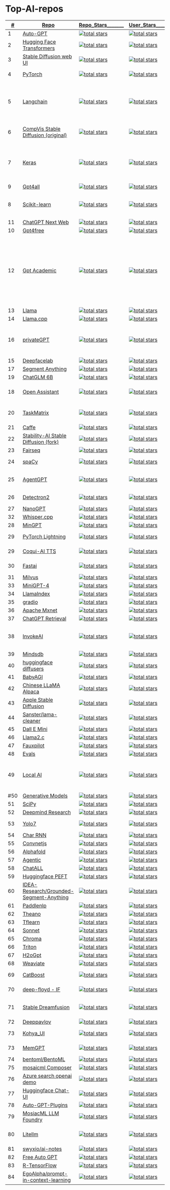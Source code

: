 # Top-AI-repos

    
|<ins>#</ins>|  <ins>Repo</ins>  | <ins>Repo_Stars_______<ins> | <ins>User_Stars________<ins> |  <ins>Language______</ins> |  <ins>Description__________________________________________</ins> |
|---|---|---|---|---|---|
|1| [Auto-GPT](https://github.com/Significant-Gravitas/AutoGPT)|<a href="https://github.com/Significant-Gravitas/AutoGPT"><img alt="total stars" title="Total stars on GitHub" src="https://custom-icon-badges.herokuapp.com/github/stars/Significant-Gravitas/AutoGPT?logo=star&color=55960c&labelColor=488207&label=Stars&style=for-the-badge&query=%24.stars&url=https://api.github.com/repos/Significant-Gravitas/AutoGPT"/></a>| <a href="https://github.com/orgs/Significant-Gravitas/repositories?tab=&sort=stargazers"> <img alt="total stars" title="Total stars on GitHub" src="https://custom-icon-badges.herokuapp.com/badge/dynamic/json?logo=star&color=55960c&labelColor=488207&label=Stars&style=for-the-badge&query=%24.stars&url=https://api.github-star-counter.workers.dev/user/Significant-Gravitas"/></a>| Python | make GPT-4 fully autonomous |
|2| [Hugging Face Transformers](https://github.com/huggingface/transformers)|<a href="https://github.com/huggingface/transformers"><img alt="total stars" title="Total stars on GitHub" src="https://custom-icon-badges.herokuapp.com/github/stars/huggingface/transformers?logo=star&color=55960c&labelColor=488207&label=Stars&style=for-the-badge&query=%24.stars&url=https://api.github.com/repos/huggingface/transformers"/></a>| <a href="https://github.com/orgs/huggingface/repositories?tab=all&sort=stargazers"> <img alt="total stars" title="Total stars on GitHub" src="https://custom-icon-badges.herokuapp.com/badge/dynamic/json?logo=star&color=55960c&labelColor=488207&label=Stars&style=for-the-badge&query=%24.stars&url=https://api.github-star-counter.workers.dev/user/huggingface"/></a>	| Python	| A library of state-of-the-art pre-trained models for natural language processing (NLP).| 
|3|[Stable Diffusion web UI](https://github.com/AUTOMATIC1111/stable-diffusion-webui)|<a href="https://github.com/AUTOMATIC1111/stable-diffusion-webui"><img alt="total stars" title="Total stars on GitHub" src="https://custom-icon-badges.herokuapp.com/github/stars/AUTOMATIC1111/stable-diffusion-webui?logo=star&color=55960c&labelColor=488207&label=Stars&style=for-the-badge&query=%24.stars&url=https://api.github.com/repos/AUTOMATIC1111/stable-diffusion-webui"/></a>| <a href="https://github.com/AUTOMATIC1111?tab=repositories&sort=stargazers"> <img alt="total stars" title="Total stars on GitHub" src="https://custom-icon-badges.herokuapp.com/badge/dynamic/json?logo=star&color=55960c&labelColor=488207&label=Stars&style=for-the-badge&query=%24.stars&url=https://api.github-star-counter.workers.dev/user/AUTOMATIC1111"/></a>| Python   |  A browser interface based on the Gradio library for Stable Diffusion. |
|4| [PyTorch](https://github.com/pytorch/pytorch)|<a href="https://github.com/pytorch/pytorch"><img alt="total stars" title="Total stars on GitHub" src="https://custom-icon-badges.herokuapp.com/github/stars/pytorch/pytorch?logo=star&color=55960c&labelColor=488207&label=Stars&style=for-the-badge&query=%24.stars&url=https://api.github.com/repos/pytorch/pytorch"/></a>| <a href="https://github.com/orgs/pytorch/repositories?tab=&sort=stargazers"> <img alt="total stars" title="Total stars on GitHub" src="https://custom-icon-badges.herokuapp.com/badge/dynamic/json?logo=star&color=55960c&labelColor=488207&label=Stars&style=for-the-badge&query=%24.stars&url=https://api.github-star-counter.workers.dev/user/pytorch"/></a>	| Python,C++	|Tensors and Dynamic neural networks in Python with strong GPU acceleration|
|5| [Langchain](https://github.com/langchain-ai/langchain)|<a href="https://github.com/langchain-ai/langchain"><img alt="total stars" title="Total stars on GitHub" src="https://custom-icon-badges.herokuapp.com/github/stars/langchain-ai/langchain?logo=star&color=55960c&labelColor=488207&label=Stars&style=for-the-badge&query=%24.stars&url=https://api.github.com/repos/langchain-ai/langchain"/></a>| <a href="https://github.com/orgs/langchain-ai/repositories?tab=&sort=stargazers"> <img alt="total stars" title="Total stars on GitHub" src="https://custom-icon-badges.herokuapp.com/badge/dynamic/json?logo=star&color=55960c&labelColor=488207&label=Stars&style=for-the-badge&query=%24.stars&url=https://api.github-star-counter.workers.dev/user/langchain-ai"/></a>	| Python,MDX	| framework designed to simplify the creation of applications using large language models. As a language model integration framework, LangChain's use-cases largely overlap with those of language models in general, including document analysis and summarization, chatbots, and code analysis. |
|6| [CompVis Stable Diffusion (original)](https://github.com/CompVis/stable-diffusion)|<a href="https://github.com/imartinez/privateGPT"><img alt="total stars" title="Total stars on GitHub" src="https://custom-icon-badges.herokuapp.com/github/stars/CompVis/stable-diffusion?logo=star&color=55960c&labelColor=488207&label=Stars&style=for-the-badge&query=%24.stars&url=https://api.github.com/repos/CompVis/stable-diffusion"/></a>| <a href="https://github.com/orgs/CompVis/repositories?tab=&sort=stargazers"> <img alt="total stars" title="Total stars on GitHub" src="https://custom-icon-badges.herokuapp.com/badge/dynamic/json?logo=star&color=55960c&labelColor=488207&label=Stars&style=for-the-badge&query=%24.stars&url=https://api.github-star-counter.workers.dev/user/CompVis"/></a>	| Python(Jupyter Notebook)	| A Python library for diffusion modeling, a type of generative model that can be used to create images, text, and other types of data.| 
|7| [Keras](https://github.com/keras-team/keras)|<a href="https://github.com/keras-team/keras"><img alt="total stars" title="Total stars on GitHub" src="https://custom-icon-badges.herokuapp.com/github/stars/keras-team/keras?logo=star&color=55960c&labelColor=488207&label=Stars&style=for-the-badge&query=%24.stars&url=https://api.github.com/repos/keras-team/keras"/></a>| <a href="https://github.com/orgs/keras-team/repositories?tab=&sort=stargazers"> <img alt="total stars" title="Total stars on GitHub" src="https://custom-icon-badges.herokuapp.com/badge/dynamic/json?logo=star&color=55960c&labelColor=488207&label=Stars&style=for-the-badge&query=%24.stars&url=https://api.github-star-counter.workers.dev/user/keras-team"/></a>	| Python	| open-source library that provides a Python interface for artificial neural networks. Keras acts as an interface for the TensorFlow library. Up until version 2.3, Keras supported multiple backends, including TensorFlow, Microsoft Cognitive Toolkit, Theano, and PlaidML|
|9| [Gpt4all](https://github.com/nomic-ai/gpt4all)|<a href="https://github.com/nomic-ai/gpt4all"><img alt="total stars" title="Total stars on GitHub" src="https://custom-icon-badges.herokuapp.com/github/stars/nomic-ai/gpt4all?logo=star&color=55960c&labelColor=488207&label=Stars&style=for-the-badge&query=%24.stars&url=https://api.github.com/repos/reworkd/AgentGPT"/></a>| <a href="https://github.com/orgs/nomic-ai/repositories?tab=&sort=stargazers"> <img alt="total stars" title="Total stars on GitHub" src="https://custom-icon-badges.herokuapp.com/badge/dynamic/json?logo=star&color=55960c&labelColor=488207&label=Stars&style=for-the-badge&query=%24.stars&url=https://api.github-star-counter.workers.dev/user/nomic-ai"/></a>	| C++,QML	| LLM chatbots that you can run anywhere|
|8| [Scikit-learn](https://github.com/scikit-learn/scikit-learn)|<a href="https://github.com/scikit-learn/scikit-learn"><img alt="total stars" title="Total stars on GitHub" src="https://custom-icon-badges.herokuapp.com/github/stars/scikit-learn/scikit-learn?logo=star&color=55960c&labelColor=488207&label=Stars&style=for-the-badge&query=%24.stars&url=https://api.github.com/repos/scikit-learn/scikit-learn"/></a>| <a href="https://github.com/orgs/scikit-learn/repositories?tab=&sort=stargazers"> <img alt="total stars" title="Total stars on GitHub" src="https://custom-icon-badges.herokuapp.com/badge/dynamic/json?logo=star&color=55960c&labelColor=488207&label=Stars&style=for-the-badge&query=%24.stars&url=https://api.github-star-counter.workers.dev/user/scikit-learn"/></a>	| Python	| machine learning library for the Python programming language. It features various classification, regression and clustering algorithms including support-vector machines|
|11| [ChatGPT Next Web](https://github.com/Yidadaa/ChatGPT-Next-Web)|<a href="https://github.com/Yidadaa/ChatGPT-Next-Web"><img alt="total stars" title="Total stars on GitHub" src="https://custom-icon-badges.herokuapp.com/github/stars/Yidadaa/ChatGPT-Next-Web?logo=star&color=55960c&labelColor=488207&label=Stars&style=for-the-badge&query=%24.stars&url=https://api.github.com/repos/Yidadaa/ChatGPT-Next-Web"/></a>| <a href="https://github.com/Yidadaa?tab=repositories&sort=stargazers"> <img alt="total stars" title="Total stars on GitHub" src="https://custom-icon-badges.herokuapp.com/badge/dynamic/json?logo=star&color=55960c&labelColor=488207&label=Stars&style=for-the-badge&query=%24.stars&url=https://api.github-star-counter.workers.dev/user/Yidadaa"/></a>	| Typescript	| cross-platform ChatGPT UI |
|10| [Gpt4free](https://github.com/xtekky/gpt4free)|<a href="https://github.com/xtekky/gpt4free"><img alt="total stars" title="Total stars on GitHub" src="https://custom-icon-badges.herokuapp.com/github/stars/xtekky/gpt4free?logo=star&color=55960c&labelColor=488207&label=Stars&style=for-the-badge&query=%24.stars&url=https://api.github.com/repos/xtekky/gpt4free"/></a>| <a href="https://github.com/xtekky?tab=repositories&sort=stargazers"> <img alt="total stars" title="Total stars on GitHub" src="https://custom-icon-badges.herokuapp.com/badge/dynamic/json?logo=star&color=55960c&labelColor=488207&label=Stars&style=for-the-badge&query=%24.stars&url=https://api.github-star-counter.workers.dev/user/xtekky"/></a>	| Python	| various collection of powerful language models |
|12| [Gpt Academic](https://github.com/binary-husky/gpt_academic)|<a href="https://github.com/binary-husky/gpt_academic"><img alt="total stars" title="Total stars on GitHub" src="https://custom-icon-badges.herokuapp.com/github/stars/binary-husky/gpt_academic?logo=star&color=55960c&labelColor=488207&label=Stars&style=for-the-badge&query=%24.stars&url=https://api.github.com/repos/binary-husky/gpt_academic"/></a>| <a href="https://github.com/binary-husky?tab=repositories&sort=stargazers"> <img alt="total stars" title="Total stars on GitHub" src="https://custom-icon-badges.herokuapp.com/badge/dynamic/json?logo=star&color=55960c&labelColor=488207&label=Stars&style=for-the-badge&query=%24.stars&url=https://api.github-star-counter.workers.dev/user/binary-husky"/></a>	| Python	| practical interactive interface for ChatGPT/GLM, specially optimizes the paper reading/polishing/writing experience, modular design, supports custom shortcut buttons & function plug-ins, supports Python and C++ and other project analysis & self-interpretation functions, PDF/LaTex papers The translation & summary function supports parallel query of multiple LLM models, and supports local models such as chatglm2. Compatible with Wen Xin Yi Yan, moss, llama2, rwkv, claude2, Tongyi Qianwen, Scholar, iFlytek Spark, etc. |
|13| [Llama](https://github.com/facebookresearch/llama)|<a href="https://github.com/facebookresearch/llama"><img alt="total stars" title="Total stars on GitHub" src="https://custom-icon-badges.herokuapp.com/github/stars/facebookresearch/llama?logo=star&color=55960c&labelColor=488207&label=Stars&style=for-the-badge&query=%24.stars&url=https://api.github.com/repos/facebookresearch/llama"/></a>| <a href="https://github.com/orgs/facebookresearch/repositories?tab=&sort=stargazers"> <img alt="total stars" title="Total stars on GitHub" src="https://custom-icon-badges.herokuapp.com/badge/dynamic/json?logo=star&color=55960c&labelColor=488207&label=Stars&style=for-the-badge&query=%24.stars&url=https://api.github-star-counter.workers.dev/user/facebookresearch/"/></a>	| Python	|
|14| [Llama.cpp](https://github.com/ggerganov/llama.cpp)|<a href="https://github.com/ggerganov/llama.cpp"><img alt="total stars" title="Total stars on GitHub" src="https://custom-icon-badges.herokuapp.com/github/stars/ggerganov/llama.cpp?logo=star&color=55960c&labelColor=488207&label=Stars&style=for-the-badge&query=%24.stars&url=https://api.github.com/repos/ggerganov/llama.cpp"/></a>| <a href="https://github.com/ggerganov?tab=repositories&sort=stargazers"> <img alt="total stars" title="Total stars on GitHub" src="https://custom-icon-badges.herokuapp.com/badge/dynamic/json?logo=star&color=55960c&labelColor=488207&label=Stars&style=for-the-badge&query=%24.stars&url=https://api.github-star-counter.workers.dev/user/ggerganov"/></a>	| C,C++	| Meta's LLaMA model in C/C++ |
|16|[privateGPT](https://github.com/imartinez/privateGPT)|<a href="https://github.com/imartinez/privateGPT"><img alt="total stars" title="Total stars on GitHub" src="https://custom-icon-badges.herokuapp.com/github/stars/imartinez/privateGPT?logo=star&color=55960c&labelColor=488207&label=Stars&style=for-the-badge&query=%24.stars&url=https://api.github.com/repos/imartinez/privateGPT"/></a>| <a href="https://github.com/imartinez?tab=repositories&sort=stargazers"> <img alt="total stars" title="Total stars on GitHub" src="https://custom-icon-badges.herokuapp.com/badge/dynamic/json?logo=star&color=55960c&labelColor=488207&label=Stars&style=for-the-badge&query=%24.stars&url=https://api.github-star-counter.workers.dev/user/imartinez"/></a>|   Python |  Ask questions about your documents without an internet connection using the power of LLMs. 100% private; no data leaves your execution environment at any point. You can ingest documents and ask questions without an internet connection |
|15| [Deepfacelab](https://github.com/iperov/DeepFaceLab)|<a href="https://github.com/iperov/DeepFaceLab"><img alt="total stars" title="Total stars on GitHub" src="https://custom-icon-badges.herokuapp.com/github/stars/iperov/DeepFaceLab?logo=star&color=55960c&labelColor=488207&label=Stars&style=for-the-badge&query=%24.stars&url=https://api.github.com/repos/iperov/DeepFaceLab"/></a>| <a href="https://github.com/iperov?tab=repositories&sort=stargazers"> <img alt="total stars" title="Total stars on GitHub" src="https://custom-icon-badges.herokuapp.com/badge/dynamic/json?logo=star&color=55960c&labelColor=488207&label=Stars&style=for-the-badge&query=%24.stars&url=https://api.github-star-counter.workers.dev/user/iperov"/></a>	| Python	| software for creating deepfakes |
|17| [Segment Anything](https://github.com/facebookresearch/segment-anything)|<a href="https://github.com/facebookresearch/segment-anything"><img alt="total stars" title="Total stars on GitHub" src="https://custom-icon-badges.herokuapp.com/github/stars/facebookresearch/segment-anything?logo=star&color=55960c&labelColor=488207&label=Stars&style=for-the-badge&query=%24.stars&url=https://api.github.com/repos/facebookresearch/llama"/></a>| <a href="https://github.com/orgs/facebookresearch/repositories?tab=&sort=stargazers"> <img alt="total stars" title="Total stars on GitHub" src="https://custom-icon-badges.herokuapp.com/badge/dynamic/json?logo=star&color=55960c&labelColor=488207&label=Stars&style=for-the-badge&query=%24.stars&url=https://api.github-star-counter.workers.dev/user/facebookresearch/"/></a>	| Python	|
|19| [ChatGLM 6B](https://github.com/THUDM/ChatGLM-6B)|<a href="https://github.com/THUDM/ChatGLM-6B"><img alt="total stars" title="Total stars on GitHub" src="https://custom-icon-badges.herokuapp.com/github/stars/THUDM/ChatGLM-6B?logo=star&color=55960c&labelColor=488207&label=Stars&style=for-the-badge&query=%24.stars&url=https://api.github.com/repos/THUDM/ChatGLM-6B"/></a>| <a href="https://github.com/orgs/THUDM/repositories?tab=&sort=stargazers"> <img alt="total stars" title="Total stars on GitHub" src="https://custom-icon-badges.herokuapp.com/badge/dynamic/json?logo=star&color=55960c&labelColor=488207&label=Stars&style=for-the-badge&query=%24.stars&url=https://api.github-star-counter.workers.dev/user/THUDM"/></a>	| Python	|
|18| [Open Assistant](https://github.com/LAION-AI/Open-Assistant)|<a href="https://github.com/LAION-AI/Open-Assistant"><img alt="total stars" title="Total stars on GitHub" src="https://custom-icon-badges.herokuapp.com/github/stars/LAION-AI/Open-Assistant?logo=star&color=55960c&labelColor=488207&label=Stars&style=for-the-badge&query=%24.stars&url=https://api.github.com/repos/LAION-AI/Open-Assistant"/></a>| <a href="https://github.com/orgs/LAION-AI/repositories?tab=&sort=stargazers"> <img alt="total stars" title="Total stars on GitHub" src="https://custom-icon-badges.herokuapp.com/badge/dynamic/json?logo=star&color=55960c&labelColor=488207&label=Stars&style=for-the-badge&query=%24.stars&url=https://api.github-star-counter.workers.dev/user/LAION-AI"/></a>	| Python	| chat-based assistant that understands tasks, can interact with third-party systems, and retrieve information dynamically to do so |
|20| [TaskMatrix](https://github.com/moymix/TaskMatrix)|<a href="https://github.com/moymix/TaskMatrix"><img alt="total stars" title="Total stars on GitHub" src="https://custom-icon-badges.herokuapp.com/github/stars/moymix/TaskMatrix?logo=star&color=55960c&labelColor=488207&label=Stars&style=for-the-badge&query=%24.stars&url=https://api.github.com/repos/BVLC/caffe"/></a>| <a href="https://github.com/orgs/moymix/repositories?tab=&sort=stargazers"> <img alt="total stars" title="Total stars on GitHub" src="https://custom-icon-badges.herokuapp.com/badge/dynamic/json?logo=star&color=55960c&labelColor=488207&label=Stars&style=for-the-badge&query=%24.stars&url=https://api.github-star-counter.workers.dev/user/moymix"/></a>	| Python	| TaskMatrix connects ChatGPT and a series of Visual Foundation Models to enable sending and receiving images during chatting |
|21| [Caffe](https://github.com/BVLC/caffe)|<a href="https://github.com/BVLC/caffe"><img alt="total stars" title="Total stars on GitHub" src="https://custom-icon-badges.herokuapp.com/github/stars/BVLC/caffe?logo=star&color=55960c&labelColor=488207&label=Stars&style=for-the-badge&query=%24.stars&url=https://api.github.com/repos/BVLC/caffe"/></a>| <a href="https://github.com/orgs/BVLC/repositories?tab=&sort=stargazers"> <img alt="total stars" title="Total stars on GitHub" src="https://custom-icon-badges.herokuapp.com/badge/dynamic/json?logo=star&color=55960c&labelColor=488207&label=Stars&style=for-the-badge&query=%24.stars&url=https://api.github-star-counter.workers.dev/user/BVLC"/></a>	| C++	|
|22| [Stability-AI Stable Diffusion (fork)](https://github.com/Stability-AI/stablediffusion)|<a href="https://github.com/Stability-AI/stablediffusion"><img alt="total stars" title="Total stars on GitHub" src="https://custom-icon-badges.herokuapp.com/github/stars/Stability-AI/stablediffusion?logo=star&color=55960c&labelColor=488207&label=Stars&style=for-the-badge&query=%24.stars&url=https://api.github.com/repos/Stability-AI/stablediffusion"/></a>| <a href="https://github.com/orgs/Stability-AI/repositories?tab=&sort=stargazers"> <img alt="total stars" title="Total stars on GitHub" src="https://custom-icon-badges.herokuapp.com/badge/dynamic/json?logo=star&color=55960c&labelColor=488207&label=Stars&style=for-the-badge&query=%24.stars&url=https://api.github-star-counter.workers.dev/user/Stability-AI"/></a>	| Python	|
|23| [Fairseq](https://github.com/facebookresearch/fairseq)|<a href="https://github.com/facebookresearch/fairseq"><img alt="total stars" title="Total stars on GitHub" src="https://custom-icon-badges.herokuapp.com/github/stars/facebookresearch/fairseq?logo=star&color=55960c&labelColor=488207&label=Stars&style=for-the-badge&query=%24.stars&url=https://api.github.com/repos/Azure-Samples/azure-search-openai-demo"/></a>| <a href="https://github.com/orgs/facebookresearch/repositories?tab=&sort=stargazers"> <img alt="total stars" title="Total stars on GitHub" src="https://custom-icon-badges.herokuapp.com/badge/dynamic/json?logo=star&color=55960c&labelColor=488207&label=Stars&style=for-the-badge&query=%24.stars&url=https://api.github-star-counter.workers.dev/user/facebookresearch"/></a>	| Python	|
|24| [spaCy](https://github.com/explosion/spaCy)	|<a href="https://github.com/explosion/spaCy"><img alt="total stars" title="Total stars on GitHub" src="https://custom-icon-badges.herokuapp.com/github/stars/explosion/spaCy?logo=star&color=55960c&labelColor=488207&label=Stars&style=for-the-badge&query=%24.stars&url=https://api.github.com/repos/explosion/spaCy"/></a>| <a href="https://github.com/orgs/explosion/repositories?tab=&sort=stargazers"> <img alt="total stars" title="Total stars on GitHub" src="https://custom-icon-badges.herokuapp.com/badge/dynamic/json?logo=star&color=55960c&labelColor=488207&label=Stars&style=for-the-badge&query=%24.stars&url=https://api.github-star-counter.workers.dev/user/explosion"/></a>	| Python,MDX		| An open-source library for natural language processing (NLP) in Python.	|
|25| [AgentGPT](https://github.com/reworkd/AgentGPT)|<a href="https://github.com/reworkd/AgentGPT"><img alt="total stars" title="Total stars on GitHub" src="https://custom-icon-badges.herokuapp.com/github/stars/reworkd/AgentGPT?logo=star&color=55960c&labelColor=488207&label=Stars&style=for-the-badge&query=%24.stars&url=https://api.github.com/repos/reworkd/AgentGPT"/></a>| <a href="https://github.com/orgs/reworkd/repositories?tab=&sort=stargazers"> <img alt="total stars" title="Total stars on GitHub" src="https://custom-icon-badges.herokuapp.com/badge/dynamic/json?logo=star&color=55960c&labelColor=488207&label=Stars&style=for-the-badge&query=%24.stars&url=https://api.github-star-counter.workers.dev/user/reworkd"/></a>	| Typescript,Python	| next generation of Google search. Ask any question and watch as an AI Agent gives you the perfect answer after aggregating relevant sources |
|26| [Detectron2](https://github.com/facebookresearch/detectron2)|<a href="https://github.com/facebookresearch/detectron2"><img alt="total stars" title="Total stars on GitHub" src="https://custom-icon-badges.herokuapp.com/github/stars/facebookresearch/detectron2?logo=star&color=55960c&labelColor=488207&label=Stars&style=for-the-badge&query=%24.stars&url=https://api.github.com/repos/facebookresearch/detectron2"/></a>| <a href="https://github.com/orgs/facebookresearch/repositories?tab=&sort=stargazers"> <img alt="total stars" title="Total stars on GitHub" src="https://custom-icon-badges.herokuapp.com/badge/dynamic/json?logo=star&color=55960c&labelColor=488207&label=Stars&style=for-the-badge&query=%24.stars&url=https://api.github-star-counter.workers.dev/user/facebookresearch"/></a>	| Python	| A modular, scalable, and extensible object detection and segmentation framework.| 
|27| [NanoGPT](https://github.com/karpathy/nanoGPT)|<a href="https://github.com/karpathy/nanoGPT"><img alt="total stars" title="Total stars on GitHub" src="https://custom-icon-badges.herokuapp.com/github/stars/karpathy/nanoGPT?logo=star&color=55960c&labelColor=488207&label=Stars&style=for-the-badge&query=%24.stars&url=https://api.github.com/repos/karpathy/nanoGPT"/></a>| <a href="https://github.com/karpathy?tab=repositories&sort=stargazers"> <img alt="total stars" title="Total stars on GitHub" src="https://custom-icon-badges.herokuapp.com/badge/dynamic/json?logo=star&color=55960c&labelColor=488207&label=Stars&style=for-the-badge&query=%24.stars&url=https://api.github-star-counter.workers.dev/user/karpathy"/></a>	| Python	|
|32| [Whisper.cpp](https://github.com/ggerganov/whisper.cpp)|<a href="https://github.com/ggerganov/whisper.cpp"><img alt="total stars" title="Total stars on GitHub" src="https://custom-icon-badges.herokuapp.com/github/stars/ggerganov/whisper.cpp?logo=star&color=55960c&labelColor=488207&label=Stars&style=for-the-badge&query=%24.stars&url=https://api.github.com/repos/ggerganov/whisper.cpp"/></a>| <a href="https://github.com/ggerganov?tab=repositories&sort=stargazers"> <img alt="total stars" title="Total stars on GitHub" src="https://custom-icon-badges.herokuapp.com/badge/dynamic/json?logo=star&color=55960c&labelColor=488207&label=Stars&style=for-the-badge&query=%24.stars&url=https://api.github-star-counter.workers.dev/user/ggerganov"/></a>	| Python	|
|28| [MinGPT](https://github.com/karpathy/minGPT)|<a href="https://github.com/karpathy/minGPT"><img alt="total stars" title="Total stars on GitHub" src="https://custom-icon-badges.herokuapp.com/github/stars/karpathy/nanoGPT?logo=star&color=55960c&labelColor=488207&label=Stars&style=for-the-badge&query=%24.stars&url=https://api.github.com/repos/karpathy/minGPT"/></a>| <a href="https://github.com/karpathy?tab=repositories&sort=stargazers"> <img alt="total stars" title="Total stars on GitHub" src="https://custom-icon-badges.herokuapp.com/badge/dynamic/json?logo=star&color=55960c&labelColor=488207&label=Stars&style=for-the-badge&query=%24.stars&url=https://api.github-star-counter.workers.dev/user/karpathy"/></a>	| Python	|
|29| [PyTorch Lightning](https://github.com/Lightning-AI/lightning)|<a href="https://github.com/Lightning-AI/lightning"><img alt="total stars" title="Total stars on GitHub" src="https://custom-icon-badges.herokuapp.com/github/stars/Lightning-AI/lightning?logo=star&color=55960c&labelColor=488207&label=Stars&style=for-the-badge&query=%24.stars&url=https://api.github.com/repos/Lightning-AI/lightning"/></a>| <a href="https://github.com/orgs/Lightning-AI/repositories?tab=&sort=stargazers"> <img alt="total stars" title="Total stars on GitHub" src="https://custom-icon-badges.herokuapp.com/badge/dynamic/json?logo=star&color=55960c&labelColor=488207&label=Stars&style=for-the-badge&query=%24.stars&url=https://api.github-star-counter.workers.dev/user/Lightning-AI"/></a>	| Python	| A lightweight PyTorch wrapper for high-performance AI research and production.| 
|29| [Coqui-AI TTS](https://github.com/coqui-ai/TTS)|<a href="https://github.com/coqui-ai/TTS"><img alt="total stars" title="Total stars on GitHub" src="https://custom-icon-badges.herokuapp.com/github/stars/coqui-ai/TTS?logo=star&color=55960c&labelColor=488207&label=Stars&style=for-the-badge&query=%24.stars&url=https://api.github.com/repos/coqui-ai/TTS"/></a>| <a href="https://github.com/orgs/coqui-ai/repositories?tab=&sort=stargazers"> <img alt="total stars" title="Total stars on GitHub" src="https://custom-icon-badges.herokuapp.com/badge/dynamic/json?logo=star&color=55960c&labelColor=488207&label=Stars&style=for-the-badge&query=%24.stars&url=https://api.github-star-counter.workers.dev/user/coqui-ai"/></a>	| Python	| Aadvanced Text-to-Speech generation in 1100+ languages.| 
|30| [Fastai](https://github.com/fastai/fastai)|<a href="https://github.com/fastai/fastai"><img alt="total stars" title="Total stars on GitHub" src="https://custom-icon-badges.herokuapp.com/github/stars/fastai/fastai?logo=star&color=55960c&labelColor=488207&label=Stars&style=for-the-badge&query=%24.stars&url=https://api.github.com/repos/fastai/fastai"/></a>| <a href="https://github.com/orgs/fastai/repositories?tab=&sort=stargazers"> <img alt="total stars" title="Total stars on GitHub" src="https://custom-icon-badges.herokuapp.com/badge/dynamic/json?logo=star&color=55960c&labelColor=488207&label=Stars&style=for-the-badge&query=%24.stars&url=https://api.github-star-counter.workers.dev/user/fastai"/></a>	| Python(Jupyter Notebook)	|
|31| [Milvus](https://github.com/milvus-io/milvus)|<a href="https://github.com/milvus-io/milvus"><img alt="total stars" title="Total stars on GitHub" src="https://custom-icon-badges.herokuapp.com/github/stars/milvus-io/milvus?logo=star&color=55960c&labelColor=488207&label=Stars&style=for-the-badge&query=%24.stars&url=https://api.github.com/repos/milvus-io/milvus"/></a>| <a href="https://github.com/orgs/milvus-io/repositories?tab=&sort=stargazers"> <img alt="total stars" title="Total stars on GitHub" src="https://custom-icon-badges.herokuapp.com/badge/dynamic/json?logo=star&color=55960c&labelColor=488207&label=Stars&style=for-the-badge&query=%24.stars&url=https://api.github-star-counter.workers.dev/user/milvus-io"/></a>	| Go	|
|33| [MiniGPT-4](https://github.com/Vision-CAIR/MiniGPT-4)|<a href="https://github.com/Vision-CAIR/MiniGPT-4"><img alt="total stars" title="Total stars on GitHub" src="https://custom-icon-badges.herokuapp.com/github/stars/Vision-CAIR/MiniGPT-4?logo=star&color=55960c&labelColor=488207&label=Stars&style=for-the-badge&query=%24.stars&url=https://api.github.com/repos/Vision-CAIR/MiniGPT-4"/></a>| <a href="https://github.com/Vision-CAIR?tab=repositories&sort=stargazers"> <img alt="total stars" title="Total stars on GitHub" src="https://custom-icon-badges.herokuapp.com/badge/dynamic/json?logo=star&color=55960c&labelColor=488207&label=Stars&style=for-the-badge&query=%24.stars&url=https://api.github-star-counter.workers.dev/user/Vision-CAIR"/></a>	| Python	|
|34| [LlamaIndex](https://github.com/run-llama/llama_index)|<a href="https://github.com/run-llama/llama_index"><img alt="total stars" title="Total stars on GitHub" src="https://custom-icon-badges.herokuapp.com/github/stars/run-llama/llama_index?logo=star&color=55960c&labelColor=488207&label=Stars&style=for-the-badge&query=%24.stars&url=https://api.github.com/repos/run-llama/llama_index"/></a>| <a href="https://github.com/orgs/run-llama/repositories?tab=&sort=stargazers"> <img alt="total stars" title="Total stars on GitHub" src="https://custom-icon-badges.herokuapp.com/badge/dynamic/json?logo=star&color=55960c&labelColor=488207&label=Stars&style=for-the-badge&query=%24.stars&url=https://api.github-star-counter.workers.dev/user/run-llama"/></a>	| Python	|
|35| [gradio](https://github.com/gradio-app/gradio)|<a href="https://github.com/gradio-app/gradio"><img alt="total stars" title="Total stars on GitHub" src="https://custom-icon-badges.herokuapp.com/github/stars/gradio-app/gradio?logo=star&color=55960c&labelColor=488207&label=Stars&style=for-the-badge&query=%24.stars&url=https://api.github.com/repos/gradio-app/gradio"/></a>| <a href="https://github.com/gradio-app?tab=repositories&sort=stargazers"> <img alt="total stars" title="Total stars on GitHub" src="https://custom-icon-badges.herokuapp.com/badge/dynamic/json?logo=star&color=55960c&labelColor=488207&label=Stars&style=for-the-badge&query=%24.stars&url=https://api.github-star-counter.workers.dev/user/gradio-app"/></a>	| Python, Svelte	| Build and share delightful machine learning apps |
|36| [Apache Mxnet](https://github.com/apache/mxnet)|<a href="https://github.com/apache/mxnet"><img alt="total stars" title="Total stars on GitHub" src="https://custom-icon-badges.herokuapp.com/github/stars/apache/mxnet?logo=star&color=55960c&labelColor=488207&label=Stars&style=for-the-badge&query=%24.stars&url=https://api.github.com/repos/apache/mxnet"/></a>| <a href="https://github.com/orgs/apache/repositories?tab=&sort=stargazers"> <img alt="total stars" title="Total stars on GitHub" src="https://custom-icon-badges.herokuapp.com/badge/dynamic/json?logo=star&color=55960c&labelColor=488207&label=Stars&style=for-the-badge&query=%24.stars&url=https://api.github-star-counter.workers.dev/user/apache"/></a>	| C++,Python	|
|37| [ChatGPT Retrieval](https://github.com/openai/chatgpt-retrieval-plugin)|<a href="https://github.com/openai/chatgpt-retrieval-plugin"><img alt="total stars" title="Total stars on GitHub" src="https://custom-icon-badges.herokuapp.com/github/stars/openai/chatgpt-retrieval-plugin?logo=star&color=55960c&labelColor=488207&label=Stars&style=for-the-badge&query=%24.stars&url=https://api.github.com/repos/openai/chatgpt-retrieval-plugin"/></a>| <a href="https://github.com/orgs/openai/repositories?tab=&sort=stargazers"> <img alt="total stars" title="Total stars on GitHub" src="https://custom-icon-badges.herokuapp.com/badge/dynamic/json?logo=star&color=55960c&labelColor=488207&label=Stars&style=for-the-badge&query=%24.stars&url=https://api.github-star-counter.workers.dev/user/openai"/></a>	| Python	|
|38| [InvokeAI](https://github.com/invoke-ai/InvokeAI)|<a href="https://github.com/invoke-ai/InvokeAI"><img alt="total stars" title="Total stars on GitHub" src="https://custom-icon-badges.herokuapp.com/github/stars/invoke-ai/InvokeAI?logo=star&color=55960c&labelColor=488207&label=Stars&style=for-the-badge&query=%24.stars&url=https://api.github.com/repos/invoke-ai/InvokeAI"/></a>| <a href="https://github.com/orgs/invoke-ai/repositories?tab=&sort=stargazers"> <img alt="total stars" title="Total stars on GitHub" src="https://custom-icon-badges.herokuapp.com/badge/dynamic/json?logo=star&color=55960c&labelColor=488207&label=Stars&style=for-the-badge&query=%24.stars&url=https://api.github-star-counter.workers.dev/user/invoke-ai"/></a>	| Typescript	| InvokeAI is a leading creative engine for Stable Diffusion models, empowering professionals, artists, and enthusiasts to generate and create visual media using the latest AI-driven technologies|
|39| [Mindsdb](https://github.com/mindsdb/mindsdb)|<a href="https://github.com/mindsdb/mindsdb"><img alt="total stars" title="Total stars on GitHub" src="https://custom-icon-badges.herokuapp.com/github/stars/mindsdb/mindsdb?logo=star&color=55960c&labelColor=488207&label=Stars&style=for-the-badge&query=%24.stars&url=https://api.github.com/repos/mindsdb/mindsdb"/></a>| <a href="https://github.com/orgs/mindsdb/repositories?tab=&sort=stargazers"> <img alt="total stars" title="Total stars on GitHub" src="https://custom-icon-badges.herokuapp.com/badge/dynamic/json?logo=star&color=55960c&labelColor=488207&label=Stars&style=for-the-badge&query=%24.stars&url=https://api.github-star-counter.workers.dev/user/mindsdb"/></a>	| Python	|
|40| [huggingface diffusers](https://github.com/huggingface/diffusers)|<a href="https://github.com/huggingface/diffusers"><img alt="total stars" title="Total stars on GitHub" src="https://custom-icon-badges.herokuapp.com/github/stars/huggingface/diffusers?logo=star&color=55960c&labelColor=488207&label=Stars&style=for-the-badge&query=%24.stars&url=https://api.github.com/repos/huggingface/diffusers"/></a>| <a href="https://github.com/orgs/huggingface/repositories?tab=&sort=stargazers"> <img alt="total stars" title="Total stars on GitHub" src="https://custom-icon-badges.herokuapp.com/badge/dynamic/json?logo=star&color=55960c&labelColor=488207&label=Stars&style=for-the-badge&query=%24.stars&url=https://api.github-star-counter.workers.dev/user/huggingface"/></a>	| Python	|
|41| [BabyAGI](https://github.com/yoheinakajima/babyagi)|<a href="https://github.com/yoheinakajima/babyagi"><img alt="total stars" title="Total stars on GitHub" src="https://custom-icon-badges.herokuapp.com/github/stars/yoheinakajima/babyagi?logo=star&color=55960c&labelColor=488207&label=Stars&style=for-the-badge&query=%24.stars&url=https://api.github.com/repos/yoheinakajima/babyagi"/></a>| <a href="https://github.com/yoheinakajima?tab=repositories&sort=stargazers"> <img alt="total stars" title="Total stars on GitHub" src="https://custom-icon-badges.herokuapp.com/badge/dynamic/json?logo=star&color=55960c&labelColor=488207&label=Stars&style=for-the-badge&query=%24.stars&url=https://api.github-star-counter.workers.dev/user/yoheinakajima"/></a>| Python |
|42| [Chinese LLaMA Alpaca](https://github.com/ymcui/Chinese-LLaMA-Alpaca)|<a href="https://github.com/ymcui/Chinese-LLaMA-Alpaca"><img alt="total stars" title="Total stars on GitHub" src="https://custom-icon-badges.herokuapp.com/github/stars/ymcui/Chinese-LLaMA-Alpaca?logo=star&color=55960c&labelColor=488207&label=Stars&style=for-the-badge&query=%24.stars&url=https://api.github.com/repos/ymcui/Chinese-LLaMA-Alpaca"/></a>| <a href="https://github.com/ymcui?tab=repositories&sort=stargazers"> <img alt="total stars" title="Total stars on GitHub" src="https://custom-icon-badges.herokuapp.com/badge/dynamic/json?logo=star&color=55960c&labelColor=488207&label=Stars&style=for-the-badge&query=%24.stars&url=https://api.github-star-counter.workers.dev/user/ymcui"/></a>	| Python	|
|43| [Apple Stable Diffusion](https://github.com/apple/ml-stable-diffusion)|<a href="https://github.com/apple/ml-stable-diffusion"><img alt="total stars" title="Total stars on GitHub" src="https://custom-icon-badges.herokuapp.com/github/stars/apple/ml-stable-diffusion?logo=star&color=55960c&labelColor=488207&label=Stars&style=for-the-badge&query=%24.stars&url=https://api.github.com/repos/apple/ml-stable-diffusion"/></a>| <a href="https://github.com/apple?tab=repositories&sort=stargazers"> <img alt="total stars" title="Total stars on GitHub" src="https://custom-icon-badges.herokuapp.com/badge/dynamic/json?logo=star&color=55960c&labelColor=488207&label=Stars&style=for-the-badge&query=%24.stars&url=https://api.github-star-counter.workers.dev/user/apple"/></a>	| Python	| Stable Diffusion with Core ML on Apple Silicon |
|44| [Sanster/lama-cleaner](https://github.com/Sanster/lama-cleaner)|<a href="https://github.com/Sanster/lama-cleaner"><img alt="total stars" title="Total stars on GitHub" src="https://custom-icon-badges.herokuapp.com/github/stars/Sanster/lama-cleaner?logo=star&color=55960c&labelColor=488207&label=Stars&style=for-the-badge&query=%24.stars&url=https://api.github.com/repos/Sanster/lama-cleaner"/></a>| <a href="https://github.com/Sanster?tab=repositories&sort=stargazers"> <img alt="total stars" title="Total stars on GitHub" src="https://custom-icon-badges.herokuapp.com/badge/dynamic/json?logo=star&color=55960c&labelColor=488207&label=Stars&style=for-the-badge&query=%24.stars&url=https://api.github-star-counter.workers.dev/user/Sanster"/></a>	| Python	| Image inpainting tool powered by SOTA AI Model. |
|45| [Dall E Mini](https://github.com/borisdayma/dalle-mini)|<a href="https://github.com/borisdayma/dalle-mini"><img alt="total stars" title="Total stars on GitHub" src="https://custom-icon-badges.herokuapp.com/github/stars/borisdayma/dalle-mini?logo=star&color=55960c&labelColor=488207&label=Stars&style=for-the-badge&query=%24.stars&url=https://api.github.com/repos/borisdayma/dalle-mini"/></a>| <a href="https://github.com/borisdayma?tab=repositories&sort=stargazers"> <img alt="total stars" title="Total stars on GitHub" src="https://custom-icon-badges.herokuapp.com/badge/dynamic/json?logo=star&color=55960c&labelColor=488207&label=Stars&style=for-the-badge&query=%24.stars&url=https://api.github-star-counter.workers.dev/user/borisdayma"/></a>	| Python	| 
|46| [Llama2.c](https://github.com/karpathy/llama2.c)|<a href="https://github.com/karpathy/llama2.c"><img alt="total stars" title="Total stars on GitHub" src="https://custom-icon-badges.herokuapp.com/github/stars/karpathy/llama2.c?logo=star&color=55960c&labelColor=488207&label=Stars&style=for-the-badge&query=%24.stars&url=https://api.github.com/repos/karpathy/llama2.c"/></a>| <a href="https://github.com/karpathy?tab=repositories&sort=stargazers"> <img alt="total stars" title="Total stars on GitHub" src="https://custom-icon-badges.herokuapp.com/badge/dynamic/json?logo=star&color=55960c&labelColor=488207&label=Stars&style=for-the-badge&query=%24.stars&url=https://api.github-star-counter.workers.dev/user/karpathy"/></a>	| C,Python	|
|47| [Fauxpilot](https://github.com/fauxpilot/fauxpilot)|<a href="https://github.com/fauxpilot/fauxpilot"><img alt="total stars" title="Total stars on GitHub" src="https://custom-icon-badges.herokuapp.com/github/stars/fauxpilot/fauxpilot?logo=star&color=55960c&labelColor=488207&label=Stars&style=for-the-badge&query=%24.stars&url=https://api.github.com/repos/fauxpilot/fauxpilot"/></a>| <a href="https://github.com/orgs/fauxpilot/repositories?tab=&sort=stargazers"> <img alt="total stars" title="Total stars on GitHub" src="https://custom-icon-badges.herokuapp.com/badge/dynamic/json?logo=star&color=55960c&labelColor=488207&label=Stars&style=for-the-badge&query=%24.stars&url=https://api.github-star-counter.workers.dev/user/fauxpilot"/></a>	| Python	|
|48| [Evals](https://github.com/openai/evals)|<a href="https://github.com/openai/evals"><img alt="total stars" title="Total stars on GitHub" src="https://custom-icon-badges.herokuapp.com/github/stars/openai/evals?logo=star&color=55960c&labelColor=488207&label=Stars&style=for-the-badge&query=%24.stars&url=https://api.github.com/repos/openai/evals"/></a>| <a href="https://github.com/orgs/openai/repositories?tab=&sort=stargazers"> <img alt="total stars" title="Total stars on GitHub" src="https://custom-icon-badges.herokuapp.com/badge/dynamic/json?logo=star&color=55960c&labelColor=488207&label=Stars&style=for-the-badge&query=%24.stars&url=https://api.github-star-counter.workers.dev/user/openai"/></a>| Python | |
|49|[Local AI](https://github.com/go-skynet/LocalAI)|<a href="https://github.com/go-skynet/LocalAI"><img alt="total stars" title="Total stars on GitHub" src="https://custom-icon-badges.herokuapp.com/github/stars/go-skynet/LocalAI?logo=star&color=55960c&labelColor=488207&label=Stars&style=for-the-badge&query=%24.stars&url=https://api.github.com/repos/go-skynet/LocalAI"/></a>| <a href="https://github.com/orgs/go-skynet/repositories?tab=&sort=stargazers"> <img alt="total stars" title="Total stars on GitHub" src="https://custom-icon-badges.herokuapp.com/badge/dynamic/json?logo=star&color=55960c&labelColor=488207&label=Stars&style=for-the-badge&query=%24.stars&url=https://api.github-star-counter.workers.dev/user/go-skynet"/></a>|   Go,Python |  LocalAI is a drop-in replacement REST API compatible with OpenAI API specifications for local inferencing. It allows to run models locally or on-prem with consumer-grade hardware, supporting multiple models families compatible | 
|#50| [Generative Models](https://github.com/Stability-AI/generative-models)|<a href="https://github.com/Stability-AI/generative-models"><img alt="total stars" title="Total stars on GitHub" src="https://custom-icon-badges.herokuapp.com/github/stars/Stability-AI/generative-models?logo=star&color=55960c&labelColor=488207&label=Stars&style=for-the-badge&query=%24.stars&url=https://api.github.com/repos/Stability-AI/generative-models"/></a>| <a href="https://github.com/orgs/Stability-AI/repositories?tab=&sort=stargazers"> <img alt="total stars" title="Total stars on GitHub" src="https://custom-icon-badges.herokuapp.com/badge/dynamic/json?logo=star&color=55960c&labelColor=488207&label=Stars&style=for-the-badge&query=%24.stars&url=https://api.github-star-counter.workers.dev/user/Stability-AI"/></a>	| Python,Roff	|
|51| [SciPy](https://github.com/scipy/scipy)|<a href="https://github.com/scipy/scipy"><img alt="total stars" title="Total stars on GitHub" src="https://custom-icon-badges.herokuapp.com/github/stars/scipy/scipy?logo=star&color=55960c&labelColor=488207&label=Stars&style=for-the-badge&query=%24.stars&url=https://api.github.com/repos/scipy/scipy"/></a>| <a href="https://github.com/orgs/scipy/repositories?tab=&sort=stargazers"> <img alt="total stars" title="Total stars on GitHub" src="https://custom-icon-badges.herokuapp.com/badge/dynamic/json?logo=star&color=55960c&labelColor=488207&label=Stars&style=for-the-badge&query=%24.stars&url=https://api.github-star-counter.workers.dev/user/scipy"/></a>	| Python,C	|
|52| [Deepmind Research](https://github.com/google-deepmind/deepmind-research)|<a href="https://github.com/google-deepmind/deepmind-research"><img alt="total stars" title="Total stars on GitHub" src="https://custom-icon-badges.herokuapp.com/github/stars/google-deepmind/deepmind-research?logo=star&color=55960c&labelColor=488207&label=Stars&style=for-the-badge&query=%24.stars&url=https://api.github.com/repos/Stability-AI/stablediffusion"/></a>| <a href="https://github.com/orgs/google-deepmind/repositories?tab=&sort=stargazers"> <img alt="total stars" title="Total stars on GitHub" src="https://custom-icon-badges.herokuapp.com/badge/dynamic/json?logo=star&color=55960c&labelColor=488207&label=Stars&style=for-the-badge&query=%24.stars&url=https://api.github-star-counter.workers.dev/user/google-deepmind"/></a>	| Python	|
|53| [Yolo7](https://github.com/WongKinYiu/yolov7)|<a href="https://github.com/WongKinYiu/yolov7"><img alt="total stars" title="Total stars on GitHub" src="https://custom-icon-badges.herokuapp.com/github/stars/WongKinYiu/yolov7?logo=star&color=55960c&labelColor=488207&label=Stars&style=for-the-badge&query=%24.stars&url=https://api.github.com/repos/WongKinYiu/yolov7"/></a>| <a href="https://github.com/WongKinYiu?tab=repositories&sort=stargazers"> <img alt="total stars" title="Total stars on GitHub" src="https://custom-icon-badges.herokuapp.com/badge/dynamic/json?logo=star&color=55960c&labelColor=488207&label=Stars&style=for-the-badge&query=%24.stars&url=https://api.github-star-counter.workers.dev/user/WongKinYiu"/></a>	| Python(Jupyter Notebook)	|
|54| [Char RNN](https://github.com/karpathy/char-rnn)|<a href="https://github.com/karpathy/char-rnn"><img alt="total stars" title="Total stars on GitHub" src="https://custom-icon-badges.herokuapp.com/github/stars/karpathy/char-rnn?logo=star&color=55960c&labelColor=488207&label=Stars&style=for-the-badge&query=%24.stars&url=https://api.github.com/repos/karpathy/char-rnn"/></a>| <a href="https://github.com/karpathy?tab=repositories&sort=stargazers"> <img alt="total stars" title="Total stars on GitHub" src="https://custom-icon-badges.herokuapp.com/badge/dynamic/json?logo=star&color=55960c&labelColor=488207&label=Stars&style=for-the-badge&query=%24.stars&url=https://api.github-star-counter.workers.dev/user/karpathy"/></a>	| C,Python	|
|55| [Convnetjs](https://github.com/karpathy/convnetjs)|<a href="https://github.com/karpathy/convnetjs"><img alt="total stars" title="Total stars on GitHub" src="https://custom-icon-badges.herokuapp.com/github/stars/karpathy/convnetjs?logo=star&color=55960c&labelColor=488207&label=Stars&style=for-the-badge&query=%24.stars&url=https://api.github.com/repos/karpathy/convnetjs"/></a>| <a href="https://github.com/karpathy?tab=repositories&sort=stargazers"> <img alt="total stars" title="Total stars on GitHub" src="https://custom-icon-badges.herokuapp.com/badge/dynamic/json?logo=star&color=55960c&labelColor=488207&label=Stars&style=for-the-badge&query=%24.stars&url=https://api.github-star-counter.workers.dev/user/karpathy"/></a>	| C,Python	|
|56| [Alphafold](https://github.com/google-deepmind/alphafold)|<a href="https://github.com/google-deepmind/alphafold"><img alt="total stars" title="Total stars on GitHub" src="https://custom-icon-badges.herokuapp.com/github/stars/google-deepmind/alphafold?logo=star&color=55960c&labelColor=488207&label=Stars&style=for-the-badge&query=%24.stars&url=https://api.github.com/repos/google-deepmind/alphafold"/></a>| <a href="https://github.com/orgs/google-deepmind/repositories?tab=&sort=stargazers"> <img alt="total stars" title="Total stars on GitHub" src="https://custom-icon-badges.herokuapp.com/badge/dynamic/json?logo=star&color=55960c&labelColor=488207&label=Stars&style=for-the-badge&query=%24.stars&url=https://api.github-star-counter.workers.dev/user/google-deepmind"/></a>	| Python	|
|57| [Agentic](https://github.com/transitive-bullshit/agentic)|<a href="https://github.com/transitive-bullshit/agentic"><img alt="total stars" title="Total stars on GitHub" src="https://custom-icon-badges.herokuapp.com/github/stars/transitive-bullshit/agentic?logo=star&color=55960c&labelColor=488207&label=Stars&style=for-the-badge&query=%24.stars&url=https://api.github.com/repos/transitive-bullshit/agentic"/></a>| <a href="https://github.com/transitive-bullshit?tab=repositories&sort=stargazers"> <img alt="total stars" title="Total stars on GitHub" src="https://custom-icon-badges.herokuapp.com/badge/dynamic/json?logo=star&color=55960c&labelColor=488207&label=Stars&style=for-the-badge&query=%24.stars&url=https://api.github-star-counter.workers.dev/user/transitive-bullshit"/></a>	| Python	| State-of-the-art Parameter-Efficient Fine-Tuning |
|58| [ChatALL](https://github.com/sunner/ChatALL)|<a href="https://github.com/sunner/ChatALL"><img alt="total stars" title="Total stars on GitHub" src="https://custom-icon-badges.herokuapp.com/github/stars/sunner/ChatALL?logo=star&color=55960c&labelColor=488207&label=Stars&style=for-the-badge&query=%24.stars&url=https://api.github.com/repos/sunner/ChatALL"/></a>| <a href="https://github.com/sunner?tab=repositories&sort=stargazers"> <img alt="total stars" title="Total stars on GitHub" src="https://custom-icon-badges.herokuapp.com/badge/dynamic/json?logo=star&color=55960c&labelColor=488207&label=Stars&style=for-the-badge&query=%24.stars&url=https://api.github-star-counter.workers.dev/user/sunner"/></a>	| Javascript	|
|59| [Huggingface PEFT](https://github.com/huggingface/peft)|<a href="https://github.com/huggingface/peft"><img alt="total stars" title="Total stars on GitHub" src="https://custom-icon-badges.herokuapp.com/github/stars/huggingface/peft?logo=star&color=55960c&labelColor=488207&label=Stars&style=for-the-badge&query=%24.stars&url=https://api.github.com/repos/huggingface/peft"/></a>| <a href="https://github.com/huggingface?tab=repositories&sort=stargazers"> <img alt="total stars" title="Total stars on GitHub" src="https://custom-icon-badges.herokuapp.com/badge/dynamic/json?logo=star&color=55960c&labelColor=488207&label=Stars&style=for-the-badge&query=%24.stars&url=https://api.github-star-counter.workers.dev/user/huggingface"/></a>	| Python	| State-of-the-art Parameter-Efficient Fine-Tuning |
|60| [IDEA-Research/Grounded-Segment-Anything](https://github.com/IDEA-Research/Grounded-Segment-Anything)|<a href="https://github.com/IDEA-Research/Grounded-Segment-Anything"><img alt="total stars" title="Total stars on GitHub" src="https://custom-icon-badges.herokuapp.com/github/stars/IDEA-Research/Grounded-Segment-Anything?logo=star&color=55960c&labelColor=488207&label=Stars&style=for-the-badge&query=%24.stars&url=https://api.github.com/repos/IDEA-Research/Grounded-Segment-Anything"/></a>| <a href="https://github.com/IDEA-Research?tab=repositories&sort=stargazers"> <img alt="total stars" title="Total stars on GitHub" src="https://custom-icon-badges.herokuapp.com/badge/dynamic/json?logo=star&color=55960c&labelColor=488207&label=Stars&style=for-the-badge&query=%24.stars&url=https://api.github-star-counter.workers.dev/user/IDEA-Research"/></a>	| Python	| Marrying Grounding DINO with Segment Anything & Stable Diffusion & Recognize Anything |
|61| [Paddlenlp](https://github.com/PaddlePaddle/PaddleNLP)|<a href="https://github.com/PaddlePaddle/PaddleNLP"><img alt="total stars" title="Total stars on GitHub" src="https://custom-icon-badges.herokuapp.com/github/stars/PaddlePaddle/PaddleNLP?logo=star&color=55960c&labelColor=488207&label=Stars&style=for-the-badge&query=%24.stars&url=https://api.github.com/repos/PaddlePaddle/PaddleNLP"/></a>| <a href="https://github.com/orgs/PaddlePaddle/repositories?tab=&sort=stargazers"> <img alt="total stars" title="Total stars on GitHub" src="https://custom-icon-badges.herokuapp.com/badge/dynamic/json?logo=star&color=55960c&labelColor=488207&label=Stars&style=for-the-badge&query=%24.stars&url=https://api.github-star-counter.workers.dev/user/PaddlePaddle"/></a>	| Python	|
|62| [Theano](https://github.com/Theano/Theano)|<a href="https://github.com/Theano/Theano"><img alt="total stars" title="Total stars on GitHub" src="https://custom-icon-badges.herokuapp.com/github/stars/Theano/Theano?logo=star&color=55960c&labelColor=488207&label=Stars&style=for-the-badge&query=%24.stars&url=https://api.github.com/repos/Theano/Theano"/></a>| <a href="https://github.com/orgs/Theano/repositories?tab=&sort=stargazers"> <img alt="total stars" title="Total stars on GitHub" src="https://custom-icon-badges.herokuapp.com/badge/dynamic/json?logo=star&color=55960c&labelColor=488207&label=Stars&style=for-the-badge&query=%24.stars&url=https://api.github-star-counter.workers.dev/user/Theano"/></a>	| Python	|
|63| [Tflearn](https://github.com/tflearn/tflearn)|<a href="https://github.com/tflearn/tflearn"><img alt="total stars" title="Total stars on GitHub" src="https://custom-icon-badges.herokuapp.com/github/stars/tflearn/tflearn?logo=star&color=55960c&labelColor=488207&label=Stars&style=for-the-badge&query=%24.stars&url=https://api.github.com/repos/tflearn/tflearn"/></a>| <a href="https://github.com/orgs/tflearn/repositories?tab=&sort=stargazers"> <img alt="total stars" title="Total stars on GitHub" src="https://custom-icon-badges.herokuapp.com/badge/dynamic/json?logo=star&color=55960c&labelColor=488207&label=Stars&style=for-the-badge&query=%24.stars&url=https://api.github-star-counter.workers.dev/user/tflearn"/></a>	| Python	|
|64| [Sonnet](https://github.com/google-deepmind/sonnet)|<a href="https://github.com/google-deepmind/sonnet"><img alt="total stars" title="Total stars on GitHub" src="https://custom-icon-badges.herokuapp.com/github/stars/google-deepmind/sonnet?logo=star&color=55960c&labelColor=488207&label=Stars&style=for-the-badge&query=%24.stars&url=https://api.github.com/repos/google-deepmind/sonnet"/></a>| <a href="https://github.com/orgs/google-deepmind/repositories?tab=&sort=stargazers"> <img alt="total stars" title="Total stars on GitHub" src="https://custom-icon-badges.herokuapp.com/badge/dynamic/json?logo=star&color=55960c&labelColor=488207&label=Stars&style=for-the-badge&query=%24.stars&url=https://api.github-star-counter.workers.dev/user/google-deepmind"/></a>	| Python	|
|65| [Chroma](https://github.com/chroma-core/chroma)|<a href="https://github.com/chroma-core/chroma"><img alt="total stars" title="Total stars on GitHub" src="https://custom-icon-badges.herokuapp.com/github/stars/chroma-core/chroma?logo=star&color=55960c&labelColor=488207&label=Stars&style=for-the-badge&query=%24.stars&url=https://api.github.com/repos/chroma-core/chroma"/></a>| <a href="https://github.com/orgs/chroma-core/repositories?tab=&sort=stargazers"> <img alt="total stars" title="Total stars on GitHub" src="https://custom-icon-badges.herokuapp.com/badge/dynamic/json?logo=star&color=55960c&labelColor=488207&label=Stars&style=for-the-badge&query=%24.stars&url=https://api.github-star-counter.workers.dev/user/chroma-core"/></a>	| Python	|
|66| [Triton](https://github.com/openai/triton)|<a href="https://github.com/openai/triton"><img alt="total stars" title="Total stars on GitHub" src="https://custom-icon-badges.herokuapp.com/github/stars/openai/triton?logo=star&color=55960c&labelColor=488207&label=Stars&style=for-the-badge&query=%24.stars&url=https://api.github.com/repos/openai/triton"/></a>| <a href="https://github.com/orgs/openai/repositories?tab=&sort=stargazers"> <img alt="total stars" title="Total stars on GitHub" src="https://custom-icon-badges.herokuapp.com/badge/dynamic/json?logo=star&color=55960c&labelColor=488207&label=Stars&style=for-the-badge&query=%24.stars&url=https://api.github-star-counter.workers.dev/user/openai"/></a>	| Python	|
|67| [H2oGpt](https://github.com/h2oai/h2ogpt)|<a href="https://github.com/h2oai/h2ogpt"><img alt="total stars" title="Total stars on GitHub" src="https://custom-icon-badges.herokuapp.com/github/stars/h2oai/h2ogpt?logo=star&color=55960c&labelColor=488207&label=Stars&style=for-the-badge&query=%24.stars&url=https://api.github.com/repos/h2oai/h2ogpt"/></a>| <a href="https://github.com/orgs/h2oai/repositories?tab=&sort=stargazers"> <img alt="total stars" title="Total stars on GitHub" src="https://custom-icon-badges.herokuapp.com/badge/dynamic/json?logo=star&color=55960c&labelColor=488207&label=Stars&style=for-the-badge&query=%24.stars&url=https://api.github-star-counter.workers.dev/user/h2oai"/></a>	| Python	|
|68| [Weaviate](https://github.com/weaviate/weaviate)|<a href="https://github.com/weaviate/weaviate"><img alt="total stars" title="Total stars on GitHub" src="https://custom-icon-badges.herokuapp.com/github/stars/weaviate/weaviate?logo=star&color=55960c&labelColor=488207&label=Stars&style=for-the-badge&query=%24.stars&url=https://api.github.com/repos/weaviate/weaviate"/></a>| <a href="https://github.com/orgs/weaviate/repositories?tab=&sort=stargazers"> <img alt="total stars" title="Total stars on GitHub" src="https://custom-icon-badges.herokuapp.com/badge/dynamic/json?logo=star&color=55960c&labelColor=488207&label=Stars&style=for-the-badge&query=%24.stars&url=https://api.github-star-counter.workers.dev/user/weaviate"/></a>	| Go	|
|69| [CatBoost](https://github.com/catboost/catboost)|<a href="https://github.com/catboost/catboost"><img alt="total stars" title="Total stars on GitHub" src="https://custom-icon-badges.herokuapp.com/github/stars/catboost/catboost?logo=star&color=55960c&labelColor=488207&label=Stars&style=for-the-badge&query=%24.stars&url=https://api.github.com/repos/catboost/catboost"/></a>| <a href="https://github.com/orgs/catboost/repositories?tab=&sort=stargazers"> <img alt="total stars" title="Total stars on GitHub" src="https://custom-icon-badges.herokuapp.com/badge/dynamic/json?logo=star&color=55960c&labelColor=488207&label=Stars&style=for-the-badge&query=%24.stars&url=https://api.github-star-counter.workers.dev/user/catboost"/></a>	| Python,C	| A fast, scalable, high performance Gradient Boosting on Decision Trees |
|70| [deep-floyd - IF](https://github.com/deep-floyd/IF)|<a href="https://github.com/deep-floyd/IF"><img alt="total stars" title="Total stars on GitHub" src="https://custom-icon-badges.herokuapp.com/github/stars/deep-floyd/IF?logo=star&color=55960c&labelColor=488207&label=Stars&style=for-the-badge&query=%24.stars&url=https://api.github.com/repos/deep-floyd/IF"/></a>| <a href="https://github.com/deep-floyd?tab=repositories&sort=stargazers"> <img alt="total stars" title="Total stars on GitHub" src="https://custom-icon-badges.herokuapp.com/badge/dynamic/json?logo=star&color=55960c&labelColor=488207&label=Stars&style=for-the-badge&query=%24.stars&url=https://api.github-star-counter.workers.dev/user/deep-floyd"/></a>	| Python	| text-to-image model with a high degree of photorealism and language understanding  |
|71| [Stable Dreamfusion](https://github.com/ashawkey/stable-dreamfusion)|<a href="https://github.com/ashawkey/stable-dreamfusion"><img alt="total stars" title="Total stars on GitHub" src="https://custom-icon-badges.herokuapp.com/github/stars/ashawkey/stable-dreamfusion?logo=star&color=55960c&labelColor=488207&label=Stars&style=for-the-badge&query=%24.stars&url=https://api.github.com/repos/IDEA-Research/Grounded-Segment-Anything"/></a>| <a href="https://github.com/ashawkey?tab=repositories&sort=stargazers"> <img alt="total stars" title="Total stars on GitHub" src="https://custom-icon-badges.herokuapp.com/badge/dynamic/json?logo=star&color=55960c&labelColor=488207&label=Stars&style=for-the-badge&query=%24.stars&url=https://api.github-star-counter.workers.dev/user/ashawkey"/></a>	| Python	| A pytorch implementation of the text-to-3D model Dreamfusion, powered by the Stable Diffusion text-to-2D model  |
|72| [Deeppavlov](https://github.com/deeppavlov/DeepPavlov)|<a href="https://github.com/deeppavlov/DeepPavlov"><img alt="total stars" title="Total stars on GitHub" src="https://custom-icon-badges.herokuapp.com/github/stars/deeppavlov/DeepPavlov?logo=star&color=55960c&labelColor=488207&label=Stars&style=for-the-badge&query=%24.stars&url=https://api.github.com/repos/deeppavlov/DeepPavlov"/></a>| <a href="https://github.com/orgs/deeppavlov/repositories?tab=&sort=stargazers"> <img alt="total stars" title="Total stars on GitHub" src="https://custom-icon-badges.herokuapp.com/badge/dynamic/json?logo=star&color=55960c&labelColor=488207&label=Stars&style=for-the-badge&query=%24.stars&url=https://api.github-star-counter.workers.dev/user/deeppavlov"/></a>	| Python	|
|73| [Kohya_UI](https://github.com/bmaltais/kohya_ss)|<a href="https://github.com/bmaltais/kohya_ss"><img alt="total stars" title="Total stars on GitHub" src="https://custom-icon-badges.herokuapp.com/github/stars/bmaltais/kohya_ss?logo=star&color=55960c&labelColor=488207&label=Stars&style=for-the-badge&query=%24.stars&url=https://api.github.com/repos/bmaltais/kohya_ss"/></a>| <a href="https://github.com/bmaltais?tab=repositories&sort=stargazers"> <img alt="total stars" title="Total stars on GitHub" src="https://custom-icon-badges.herokuapp.com/badge/dynamic/json?logo=star&color=55960c&labelColor=488207&label=Stars&style=for-the-badge&query=%24.stars&url=https://api.github-star-counter.workers.dev/user/bmaltais"/></a>	| Python	| Windows-focused Gradio GUI for Kohya's Stable Diffusion trainers  |
|73| [MemGPT](https://github.com/cpacker/MemGPT)|<a href="https://github.com/cpacker/MemGPT"><img alt="total stars" title="Total stars on GitHub" src="https://custom-icon-badges.herokuapp.com/github/stars/cpacker/MemGPT?logo=star&color=55960c&labelColor=488207&label=Stars&style=for-the-badge&query=%24.stars&url=https://api.github.com/repos/cpacker/MemGPT"/></a>| <a href="https://github.com/orgs/cpacker/repositories?tab=&sort=stargazers"> <img alt="total stars" title="Total stars on GitHub" src="https://custom-icon-badges.herokuapp.com/badge/dynamic/json?logo=star&color=55960c&labelColor=488207&label=Stars&style=for-the-badge&query=%24.stars&url=https://api.github-star-counter.workers.dev/user/cpacker"/></a>	| Python	| Teaching LLMs memory management for unbounded context |
|74| [bentoml/BentoML](https://github.com/bentoml/BentoML)|<a href="https://github.com/bentoml/BentoML"><img alt="total stars" title="Total stars on GitHub" src="https://custom-icon-badges.herokuapp.com/github/stars/bentoml/BentoML?logo=star&color=55960c&labelColor=488207&label=Stars&style=for-the-badge&query=%24.stars&url=https://api.github.com/repos/bentoml/BentoML"/></a>| <a href="https://github.com/bentoml?tab=repositories&sort=stargazers"> <img alt="total stars" title="Total stars on GitHub" src="https://custom-icon-badges.herokuapp.com/badge/dynamic/json?logo=star&color=55960c&labelColor=488207&label=Stars&style=for-the-badge&query=%24.stars&url=https://api.github-star-counter.workers.dev/user/deep-floyd"/></a>	| Python	| The Unified AI Application Framework  |
|75| [mosaicml Composer](https://github.com/mosaicml/composer)|<a href="https://github.com/mosaicml/composer"><img alt="total stars" title="Total stars on GitHub" src="https://custom-icon-badges.herokuapp.com/github/stars/mosaicml/composer?logo=star&color=55960c&labelColor=488207&label=Stars&style=for-the-badge&query=%24.stars&url=https://api.github.com/repos/mosaicml/llm-foundry"/></a>| <a href="https://github.com/orgs/mosaicml/repositories?tab=&sort=stargazers"> <img alt="total stars" title="Total stars on GitHub" src="https://custom-icon-badges.herokuapp.com/badge/dynamic/json?logo=star&color=55960c&labelColor=488207&label=Stars&style=for-the-badge&query=%24.stars&url=https://api.github-star-counter.workers.dev/user/mosaicml"/></a>| Python | make GPT-4 fully autonomous |
|76| [Azure search openai demo](https://github.com/Azure-Samples/azure-search-openai-demo)|<a href="https://github.com/Azure-Samples/azure-search-openai-demo"><img alt="total stars" title="Total stars on GitHub" src="https://custom-icon-badges.herokuapp.com/github/stars/Azure-Samples/azure-search-openai-demo?logo=star&color=55960c&labelColor=488207&label=Stars&style=for-the-badge&query=%24.stars&url=https://api.github.com/repos/Azure-Samples/azure-search-openai-demo"/></a>| <a href="https://github.com/orgs/Azure-Samples/repositories?tab=&sort=stargazers"> <img alt="total stars" title="Total stars on GitHub" src="https://custom-icon-badges.herokuapp.com/badge/dynamic/json?logo=star&color=55960c&labelColor=488207&label=Stars&style=for-the-badge&query=%24.stars&url=https://api.github-star-counter.workers.dev/user/Azure-Samples"/></a>	| Python	|
|77| [Huggingface Chat-UI](https://github.com/huggingface/chat-ui)|<a href="https://github.com/huggingface/chat-ui"><img alt="total stars" title="Total stars on GitHub" src="https://custom-icon-badges.herokuapp.com/github/stars/huggingface/chat-ui?logo=star&color=55960c&labelColor=488207&label=Stars&style=for-the-badge&query=%24.stars&url=https://api.github.com/repos/Azure-Samples/azure-search-openai-demo"/></a>| <a href="https://github.com/orgs/huggingface/repositories?tab=&sort=stargazers"> <img alt="total stars" title="Total stars on GitHub" src="https://custom-icon-badges.herokuapp.com/badge/dynamic/json?logo=star&color=55960c&labelColor=488207&label=Stars&style=for-the-badge&query=%24.stars&url=https://api.github-star-counter.workers.dev/user/huggingface"/></a>	| Typescript	| HuggingChat app |
|78| [Auto-GPT-Plugins](https://github.com/Significant-Gravitas/Auto-GPT-Plugins)|<a href="https://github.com/Significant-Gravitas/Auto-GPT-Plugins"><img alt="total stars" title="Total stars on GitHub" src="https://custom-icon-badges.herokuapp.com/github/stars/Significant-Gravitas/Auto-GPT-Plugins?logo=star&color=55960c&labelColor=488207&label=Stars&style=for-the-badge&query=%24.stars&url=https://api.github.com/repos/Significant-Gravitas/Auto-GPT-Plugins"/></a>| <a href="https://github.com/orgs/Significant-Gravitas/repositories?tab=&sort=stargazers"> <img alt="total stars" title="Total stars on GitHub" src="https://custom-icon-badges.herokuapp.com/badge/dynamic/json?logo=star&color=55960c&labelColor=488207&label=Stars&style=for-the-badge&query=%24.stars&url=https://api.github-star-counter.workers.dev/user/Significant-Gravitas"/></a>| Python | make GPT-4 fully autonomous |
|79| [MosiacML LLM Foundry](https://github.com/mosaicml/llm-foundry)|<a href="https://github.com/mosaicml/llm-foundry"><img alt="total stars" title="Total stars on GitHub" src="https://custom-icon-badges.herokuapp.com/github/stars/mosaicml/llm-foundry?logo=star&color=55960c&labelColor=488207&label=Stars&style=for-the-badge&query=%24.stars&url=https://api.github.com/repos/mosaicml/llm-foundry"/></a>| <a href="https://github.com/orgs/mosaicml/repositories?tab=&sort=stargazers"> <img alt="total stars" title="Total stars on GitHub" src="https://custom-icon-badges.herokuapp.com/badge/dynamic/json?logo=star&color=55960c&labelColor=488207&label=Stars&style=for-the-badge&query=%24.stars&url=https://api.github-star-counter.workers.dev/user/mosaicml"/></a>	| Python	| LLM training code for MosaicML foundation models |
|80| [Litellm](https://github.com/BerriAI/litellm)|<a href="https://github.com/BerriAI/litellm"><img alt="total stars" title="Total stars on GitHub" src="https://custom-icon-badges.herokuapp.com/github/stars/BerriAI/litellm?logo=star&color=55960c&labelColor=488207&label=Stars&style=for-the-badge&query=%24.stars&url=https://api.github.com/repos/BerriAI/litellm"/></a>| <a href="https://github.com/BerriAI?tab=repositories&sort=stargazers"> <img alt="total stars" title="Total stars on GitHub" src="https://custom-icon-badges.herokuapp.com/badge/dynamic/json?logo=star&color=55960c&labelColor=488207&label=Stars&style=for-the-badge&query=%24.stars&url=https://api.github-star-counter.workers.dev/user/BerriAI"/></a>	| Python	| Call all LLM APIs using the OpenAI format. Use Bedrock, Azure, OpenAI, Cohere, Anthropic, Ollama, Sagemaker, HuggingFace, Replicate (100+ LLMs) |
|81| [swyxio/ai-notes](https://github.com/swyxio/ai-notes)|<a href="https://github.com/swyxio/ai-notes"><img alt="total stars" title="Total stars on GitHub" src="https://custom-icon-badges.herokuapp.com/github/stars/swyxio/ai-notes?logo=star&color=55960c&labelColor=488207&label=Stars&style=for-the-badge&query=%24.stars&url=https://api.github.com/repos/swyxio/ai-notes"/></a>| <a href="https://github.com/swyxio?tab=repositories&sort=stargazers"> <img alt="total stars" title="Total stars on GitHub" src="https://custom-icon-badges.herokuapp.com/badge/dynamic/json?logo=star&color=55960c&labelColor=488207&label=Stars&style=for-the-badge&query=%24.stars&url=https://api.github-star-counter.workers.dev/user/swyxio"/></a>	| Markdown	| AI Notes, [Substack](https://substack.com/accept-pub-credit?credit_token_referring_user=18f7f&utm_campaign=invite-friends-credits-share&utm_content=give-month-get-credits&pub=1084089) |
|82| [Free Auto GPT](https://github.com/IntelligenzaArtificiale/Free-Auto-GPT)|<a href="https://github.com/IntelligenzaArtificiale/Free-Auto-GPT"><img alt="total stars" title="Total stars on GitHub" src="https://custom-icon-badges.herokuapp.com/github/stars/IntelligenzaArtificiale/Free-Auto-GPT?logo=star&color=55960c&labelColor=488207&label=Stars&style=for-the-badge&query=%24.stars&url=https://api.github.com/repos/IntelligenzaArtificiale/Free-Auto-GPT"/></a>| <a href="https://github.com/IntelligenzaArtificiale?tab=repositories&sort=stargazers"> <img alt="total stars" title="Total stars on GitHub" src="https://custom-icon-badges.herokuapp.com/badge/dynamic/json?logo=star&color=55960c&labelColor=488207&label=Stars&style=for-the-badge&query=%24.stars&url=https://api.github-star-counter.workers.dev/user/IntelligenzaArtificiale"/></a>	| Python	| Free Auto GPT with NO paids API |
|83| [R-TensorFlow](https://github.com/rstudio/tensorflow)|<a href="https://github.com/rstudio/tensorflow"><img alt="total stars" title="Total stars on GitHub" src="https://custom-icon-badges.herokuapp.com/github/stars/rstudio/tensorflow?logo=star&color=55960c&labelColor=488207&label=Stars&style=for-the-badge&query=%24.stars&url=https://api.github.com/repos/rstudio/tensorflow"/></a>| <a href="https://github.com/orgs/rstudio/repositories?tab=&sort=stargazers"> <img alt="total stars" title="Total stars on GitHub" src="https://custom-icon-badges.herokuapp.com/badge/dynamic/json?logo=star&color=55960c&labelColor=488207&label=Stars&style=for-the-badge&query=%24.stars&url=https://api.github-star-counter.workers.dev/user/rstudio"/></a>	| R	|
|84| [EgoAlpha/prompt-in-context-learning](https://github.com/EgoAlpha/prompt-in-context-learning)|<a href="https://github.com/EgoAlpha/prompt-in-context-learning"><img alt="total stars" title="Total stars on GitHub" src="https://custom-icon-badges.herokuapp.com/github/stars/EgoAlpha/prompt-in-context-learning?logo=star&color=55960c&labelColor=488207&label=Stars&style=for-the-badge&query=%24.stars&url=https://api.github.com/repos/EgoAlpha/prompt-in-context-learning"/></a>| <a href="https://github.com/EgoAlpha?tab=repositories&sort=stargazers"> <img alt="total stars" title="Total stars on GitHub" src="https://custom-icon-badges.herokuapp.com/badge/dynamic/json?logo=star&color=55960c&labelColor=488207&label=Stars&style=for-the-badge&query=%24.stars&url=https://api.github-star-counter.workers.dev/user/EgoAlpha"/></a>	| Markdown	| AI Notes, [Substack](https://substack.com/accept-pub-credit?credit_token_referring_user=18f7f&utm_campaign=invite-friends-credits-share&utm_content=give-month-get-credits&pub=1084089) |


